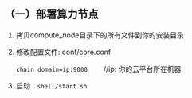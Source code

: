 ## （一）部署算力节点

1. 拷贝compute_node目录下的所有文件到你的安装目录

2. 修改配置文件: conf/core.conf

    `chain_domain=ip:9000` &emsp;&emsp;//ip: 你的云平台所在机器

2. 启动：`shell/start.sh`

